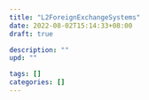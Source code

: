 ```yaml
---
title: "L2ForeignExchangeSystems"
date: 2022-08-02T15:14:33+08:00
draft: true

description: ""
upd: ""

tags: []
categories: []
---
```


<!--more-->